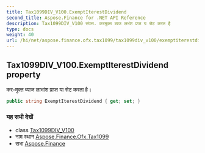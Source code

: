 ```yaml
---
title: Tax1099DIV_V100.ExemptIterestDividend
second_title: Aspose.Finance for .NET API Reference
description: Tax1099DIV_V100 संपत्त. करमुक्त ब्यज लभंश प्रप्त य सेट करत है
type: docs
weight: 40
url: /hi/net/aspose.finance.ofx.tax1099/tax1099div_v100/exemptiterestdividend/
---
```

## Tax1099DIV_V100.ExemptIterestDividend property

कर-मुक्त ब्याज लाभांश प्राप्त या सेट करता है।

```csharp
public string ExemptIterestDividend { get; set; }
```

### यह सभी देखें

* class [Tax1099DIV_V100](../)
* नाम स्थान [Aspose.Finance.Ofx.Tax1099](../../tax1099div_v100/)
* सभा [Aspose.Finance](../../../)


